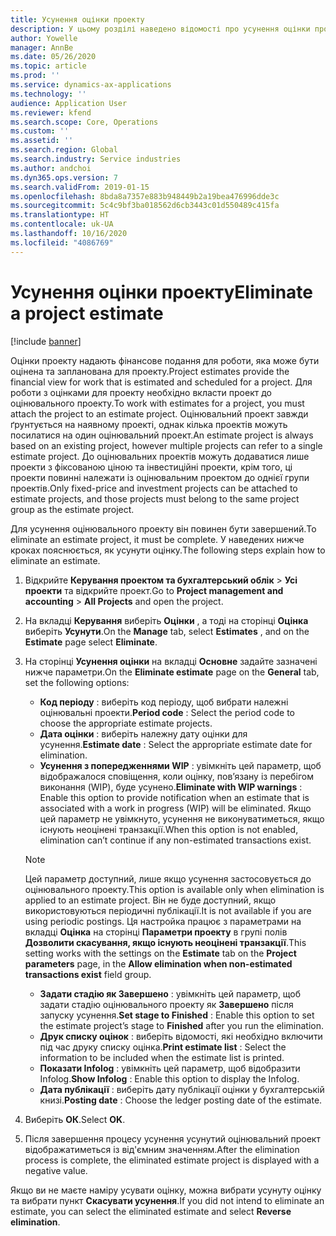 ```yaml
---
title: Усунення оцінки проекту
description: У цьому розділі наведено відомості про усунення оцінки проекту після його завершення.
author: Yowelle
manager: AnnBe
ms.date: 05/26/2020
ms.topic: article
ms.prod: ''
ms.service: dynamics-ax-applications
ms.technology: ''
audience: Application User
ms.reviewer: kfend
ms.search.scope: Core, Operations
ms.custom: ''
ms.assetid: ''
ms.search.region: Global
ms.search.industry: Service industries
ms.author: andchoi
ms.dyn365.ops.version: 7
ms.search.validFrom: 2019-01-15
ms.openlocfilehash: 8bda8a7357e883b948449b2a19bea476996dde3c
ms.sourcegitcommit: 5c4c9bf3ba018562d6cb3443c01d550489c415fa
ms.translationtype: HT
ms.contentlocale: uk-UA
ms.lasthandoff: 10/16/2020
ms.locfileid: "4086769"
---
```

# <a name="eliminate-a-project-estimate"></a><span data-ttu-id="bb061-103">Усунення оцінки проекту</span><span class="sxs-lookup"><span data-stu-id="bb061-103">Eliminate a project estimate</span></span>

[!include [banner](../includes/banner.md)]

<span data-ttu-id="bb061-104">Оцінки проекту надають фінансове подання для роботи, яка може бути оцінена та запланована для проекту.</span><span class="sxs-lookup"><span data-stu-id="bb061-104">Project estimates provide the financial view for work that is estimated and scheduled for a project.</span></span> <span data-ttu-id="bb061-105">Для роботи з оцінками для проекту необхідно вкласти проект до оцінювального проекту.</span><span class="sxs-lookup"><span data-stu-id="bb061-105">To work with estimates for a project, you must attach the project to an estimate project.</span></span> <span data-ttu-id="bb061-106">Оцінювальний проект завжди ґрунтується на наявному проекті, однак кілька проектів можуть посилатися на один оцінювальний проект.</span><span class="sxs-lookup"><span data-stu-id="bb061-106">An estimate project is always based on an existing project, however multiple projects can refer to a single estimate project.</span></span> <span data-ttu-id="bb061-107">До оцінювальних проектів можуть додаватися лише проекти з фіксованою ціною та інвестиційні проекти, крім того, ці проекти повинні належати із оцінювальним проектом до однієї групи проектів.</span><span class="sxs-lookup"><span data-stu-id="bb061-107">Only fixed-price and investment projects can be attached to estimate projects, and those projects must belong to the same project group as the estimate project.</span></span>

<span data-ttu-id="bb061-108">Для усунення оцінювального проекту він повинен бути завершений.</span><span class="sxs-lookup"><span data-stu-id="bb061-108">To eliminate an estimate project, it must be complete.</span></span> <span data-ttu-id="bb061-109">У наведених нижче кроках пояснюється, як усунути оцінку.</span><span class="sxs-lookup"><span data-stu-id="bb061-109">The following steps explain how to eliminate an estimate.</span></span>

1. <span data-ttu-id="bb061-110">Відкрийте **Керування проектом та бухгалтерський облік** > **Усі проекти** та відкрийте проект.</span><span class="sxs-lookup"><span data-stu-id="bb061-110">Go to **Project management and accounting** > **All Projects** and open the project.</span></span> 
2. <span data-ttu-id="bb061-111">На вкладці **Керування** виберіть **Оцінки** , а тоді на сторінці **Оцінка** виберіть **Усунути**.</span><span class="sxs-lookup"><span data-stu-id="bb061-111">On the **Manage** tab, select **Estimates** , and on the **Estimate** page select **Eliminate**.</span></span>
3. <span data-ttu-id="bb061-112">На сторінці **Усунення оцінки** на вкладці **Основне** задайте зазначені нижче параметри.</span><span class="sxs-lookup"><span data-stu-id="bb061-112">On the **Eliminate estimate** page on the **General** tab, set the following options:</span></span>

   - <span data-ttu-id="bb061-113">**Код періоду** : виберіть код періоду, щоб вибрати належні оцінювальні проекти.</span><span class="sxs-lookup"><span data-stu-id="bb061-113">**Period code** : Select the period code to choose the appropriate estimate projects.</span></span> 
   - <span data-ttu-id="bb061-114">**Дата оцінки** : виберіть належну дату оцінки для усунення.</span><span class="sxs-lookup"><span data-stu-id="bb061-114">**Estimate date** : Select the appropriate estimate date for elimination.</span></span>
   - <span data-ttu-id="bb061-115">**Усунення з попередженнями WIP** : увімкніть цей параметр, щоб відображалося сповіщення, коли оцінку, пов’язану із перебігом виконання (WIP), буде усунено.</span><span class="sxs-lookup"><span data-stu-id="bb061-115">**Eliminate with WIP warnings** : Enable this option to provide notification when an estimate that is associated with a work in progress (WIP) will be eliminated.</span></span> <span data-ttu-id="bb061-116">Якщо цей параметр не увімкнуто, усунення не виконуватиметься, якщо існують неоцінені транзакції.</span><span class="sxs-lookup"><span data-stu-id="bb061-116">When this option is not enabled, elimination can’t continue if any non-estimated transactions exist.</span></span> 
   > [!NOTE]
   > <span data-ttu-id="bb061-117">Цей параметр доступний, лише якщо усунення застосовується до оцінювального проекту.</span><span class="sxs-lookup"><span data-stu-id="bb061-117">This option is available only when elimination is applied to an estimate project.</span></span> <span data-ttu-id="bb061-118">Він не буде доступний, якщо використовуються періодичні публікації.</span><span class="sxs-lookup"><span data-stu-id="bb061-118">It is not available if you are using periodic postings.</span></span> <span data-ttu-id="bb061-119">Ця настройка працює з параметрами на вкладці **Оцінка** на сторінці **Параметри проекту** в групі полів **Дозволити скасування, якщо існують неоцінені транзакції**.</span><span class="sxs-lookup"><span data-stu-id="bb061-119">This setting works with the settings on the **Estimate** tab on the **Project parameters** page, in the **Allow elimination when non-estimated transactions exist** field group.</span></span>
   - <span data-ttu-id="bb061-120">**Задати стадію як Завершено** : увімкніть цей параметр, щоб задати стадію оцінювального проекту як **Завершено** після запуску усунення.</span><span class="sxs-lookup"><span data-stu-id="bb061-120">**Set stage to Finished** : Enable this option to set the estimate project’s stage to **Finished** after you run the elimination.</span></span>
   - <span data-ttu-id="bb061-121">**Друк списку оцінок** : виберіть відомості, які необхідно включити під час друку списку оцінка.</span><span class="sxs-lookup"><span data-stu-id="bb061-121">**Print estimate list** : Select the information to be included when the estimate list is printed.</span></span>
   - <span data-ttu-id="bb061-122">**Показати Infolog** : увімкніть цей параметр, щоб відобразити Infolog.</span><span class="sxs-lookup"><span data-stu-id="bb061-122">**Show Infolog** : Enable this option to display the Infolog.</span></span>
   - <span data-ttu-id="bb061-123">**Дата публікації** : виберіть дату публікації оцінки у бухгалтерській книзі.</span><span class="sxs-lookup"><span data-stu-id="bb061-123">**Posting date** : Choose the ledger posting date of the estimate.</span></span>

4.  <span data-ttu-id="bb061-124">Виберіть **ОК**.</span><span class="sxs-lookup"><span data-stu-id="bb061-124">Select **OK**.</span></span>
5. <span data-ttu-id="bb061-125">Після завершення процесу усунення усунутий оцінювальний проект відображатиметься із від'ємним значенням.</span><span class="sxs-lookup"><span data-stu-id="bb061-125">After the elimination process is complete, the eliminated estimate project is displayed with a negative value.</span></span> 

<span data-ttu-id="bb061-126">Якщо ви не маєте наміру усувати оцінку, можна вибрати усунуту оцінку та вибрати пункт **Скасувати усунення**.</span><span class="sxs-lookup"><span data-stu-id="bb061-126">If you did not intend to eliminate an estimate, you can select the eliminated estimate and select **Reverse elimination**.</span></span>   
